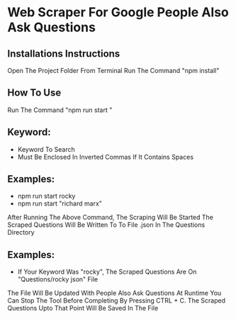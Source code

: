 # Web Scraper For Google People Also Ask Questions

## Installations Instructions

Open The Project Folder From Terminal
Run The Command "npm install"

## How To Use 

Run The Command "npm run start <keyword>"
## Keyword: 
  * Keyword To Search
  * Must Be Enclosed In Inverted Commas If It Contains Spaces
## Examples: 
  * npm run start rocky
  * npm run start "richard marx"
  
 After Running The Above Command, The Scraping Will Be Started
 The Scraped Questions Will Be Written To To File <keyword>.json In The Questions Directory
## Examples:
  * If Your Keyword Was "rocky", The Scraped Questions Are On "Questions/rocky json" File

The File Will Be Updated With People Also Ask Questions At Runtime
You Can Stop The Tool Before Completing By Pressing CTRL + C. The Scraped Questions Upto That Point Will Be Saved In The File

